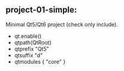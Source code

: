 ## project-01-simple:

Minimal Qt5/Qt6 project (check only include).

- qt.enable()
- qtpath(QtRoot)
- qtprefix "Qt5"
- qtsuffix "d"
- qtmodules { "core" }
